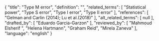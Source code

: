 {
    "title": "Type M error",
    "definition": "",
    "related_terms": [
        "Statistical power",
        "Type S error",
        "Type I error",
        "Type II error"
    ],
    "references": [
        "Gelman and Carlin (2014); Lu et al.(2018)"
    ],
    "alt_related_terms": [
        null
    ],
    "drafted_by": [
        "Eduardo Garcia-Garzon"
    ],
    "reviewed_by": [
        "Mahmoud Elsherif ",
        "Helena Hartmann",
        "Graham Reid",
        "Mirela Zaneva"
    ],
    "language": "english"
}